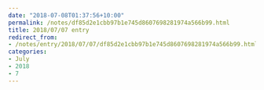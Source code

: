 ```yaml
---
date: "2018-07-08T01:37:56+10:00"
permalink: /notes/df85d2e1cbb97b1e745d8607698281974a566b99.html
title: 2018/07/07 entry
redirect_from:
- /notes/entry/2018/07/07/df85d2e1cbb97b1e745d8607698281974a566b99.html
categories:
- July
- 2018
- 7
---
```

